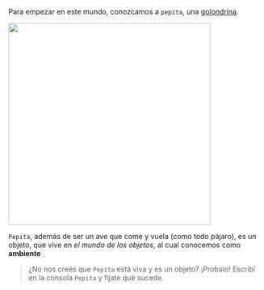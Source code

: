 Para empezar en este mundo, conozcamos a `pepita`, una [golondrina](http://es.wikipedia.org/wiki/Hirundo_rustica).

<img width="400" src="https://upload.wikimedia.org/wikipedia/commons/thumb/2/24/Landsvale.jpg/1024px-Landsvale.jpg" />

`Pepita`, además de ser un ave que come y vuela (como todo pájaro), es un objeto, que vive en _el mundo de los objetos_, al cual conocemos como **ambiente**

> ¿No nos creés que `Pepita` está viva y es un objeto? ¡Probalo!
> Escribí en la consola `Pepita` y fijate qué sucede.